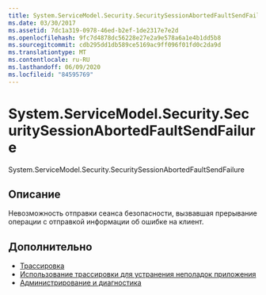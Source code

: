 ```yaml
---
title: System.ServiceModel.Security.SecuritySessionAbortedFaultSendFailure
ms.date: 03/30/2017
ms.assetid: 7dc1a319-0978-46ed-b2ef-1de2317e7e2d
ms.openlocfilehash: 9fc7d4878dc56228e27e2a9e578a6a1e4b1dd5b8
ms.sourcegitcommit: cdb295dd1db589ce5169ac9ff096f01fd0c2da9d
ms.translationtype: MT
ms.contentlocale: ru-RU
ms.lasthandoff: 06/09/2020
ms.locfileid: "84595769"
---
```

# <a name="systemservicemodelsecuritysecuritysessionabortedfaultsendfailure"></a>System.ServiceModel.Security.SecuritySessionAbortedFaultSendFailure
System.ServiceModel.Security.SecuritySessionAbortedFaultSendFailure  
  
## <a name="description"></a>Описание  
 Невозможность отправки сеанса безопасности, вызвавшая прерывание операции с отправкой информации об ошибке на клиент.  
  
## <a name="see-also"></a>Дополнительно

- [Трассировка](index.md)
- [Использование трассировки для устранения неполадок приложения](using-tracing-to-troubleshoot-your-application.md)
- [Администрирование и диагностика](../index.md)
